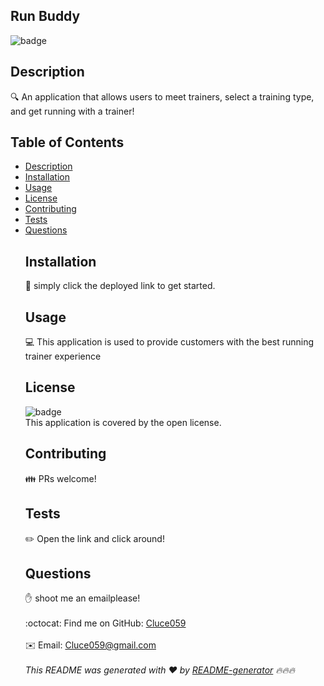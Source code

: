 
  ## Run Buddy
  ![badge](https://img.shields.io/badge/license-open-brightgreen)<br />
  ## Description
  🔍 An application that allows users to meet trainers, select a training type, and get running with a trainer!
  ## Table of Contents
  - [Description](#description)
  - [Installation](#installation)
  - [Usage](#usage)
  - [License](#license)
  - [Contributing](#contributing)
  - [Tests](#tests)
  - [Questions](#questions)
    ## Installation
    💾 simply click the deployed link to get started.
    ## Usage
    💻 This application is used to provide customers with the best running trainer experience
    ## License
    ![badge](https://img.shields.io/badge/license-open-brightgreen)
    <br />
    This application is covered by the open license. 
    ## Contributing
    👪 PRs welcome!
    ## Tests
    ✏️ Open the link and click around!
    ## Questions
    ✋ shoot me an emailplease!<br />
    <br />
    :octocat: Find me on GitHub: [Cluce059](https://github.com/Cluce059)<br />
    <br />
    ✉️ Email: Cluce059@gmail.com<br /><br />
    _This README was generated with ❤️ by [README-generator](https://github.com/Cluce059/readme-generator) 🔥🔥🔥_
  
   
